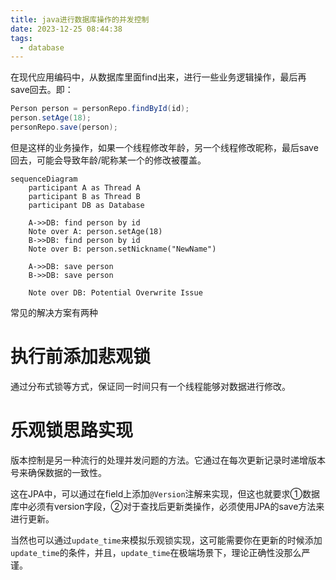 ```yaml
---
title: java进行数据库操作的并发控制
date: 2023-12-25 08:44:38
tags:
  - database
---
```


在现代应用编码中，从数据库里面find出来，进行一些业务逻辑操作，最后再save回去。即：

```java
Person person = personRepo.findById(id);
person.setAge(18);
personRepo.save(person);
```

但是这样的业务操作，如果一个线程修改年龄，另一个线程修改昵称，最后save回去，可能会导致年龄/昵称某一个的修改被覆盖。

```mermaid
sequenceDiagram
    participant A as Thread A
    participant B as Thread B
    participant DB as Database

    A->>DB: find person by id
    Note over A: person.setAge(18)
    B->>DB: find person by id
    Note over B: person.setNickname("NewName")

    A->>DB: save person
    B->>DB: save person

    Note over DB: Potential Overwrite Issue
```

常见的解决方案有两种

# 执行前添加悲观锁

通过分布式锁等方式，保证同一时间只有一个线程能够对数据进行修改。

# 乐观锁思路实现

版本控制是另一种流行的处理并发问题的方法。它通过在每次更新记录时递增版本号来确保数据的一致性。

这在JPA中，可以通过在field上添加`@Version`注解来实现，但这也就要求①数据库中必须有version字段，②对于查找后更新类操作，必须使用JPA的save方法来进行更新。

当然也可以通过`update_time`来模拟乐观锁实现，这可能需要你在更新的时候添加`update_time`的条件，并且，`update_time`在极端场景下，理论正确性没那么严谨。
